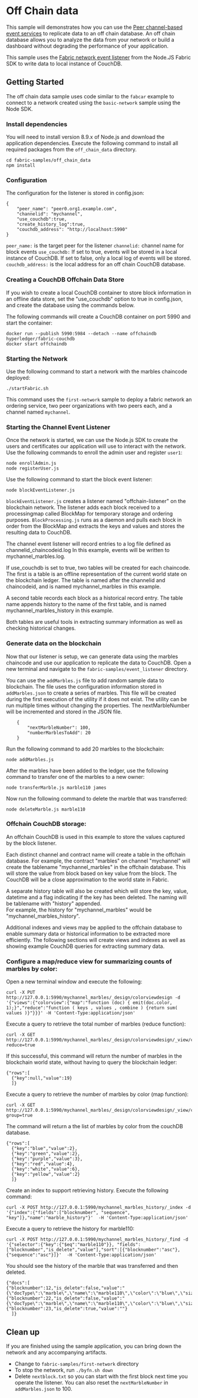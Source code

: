 # Off Chain data

This sample will demonstrates how you can use the
[Peer channel-based event services](https://hyperledger-fabric.readthedocs.io/en/release-1.4/peer_event_services.html)
to replicate data to an off chain database. An off chain database allows you to
analyze the data from your network or build a dashboard without degrading the
performance of your application.

This sample uses the [Fabric network event listener](https://fabric-sdk-node.github.io/release-1.4/tutorial-listening-to-events.html) from the Node.JS Fabric SDK to write data to local instance of CouchDB.

## Getting Started

The off chain data sample uses code similar to the `fabcar` example to connect
to a network created using the `basic-network` sample using the Node SDK.

### Install dependencies

You will need to install version 8.9.x of Node.js and download the application
dependencies. Execute the following command to install all required packages
from the `off_chain_data` directory.

```
cd fabric-samples/off_chain_data
npm install
```

### Configuration

The configuration for the listener is stored in config.json:

```
{
    "peer_name": "peer0.org1.example.com",
    "channelid": "mychannel",
    "use_couchdb":true,
    "create_history_log":true,
    "couchdb_address": "http://localhost:5990"
}
```

`peer_name:` is the target peer for the listener
`channelid:`  channel name for block events
`use_couchdb:` If set to true, events will be stored in a local instance of
CouchDB. If set to false, only a local log of events will be stored.
`couchdb_address:` is the local address for an off chain CouchDB database.

### Creating a CouchDB Offchain Data Store

If you wish to create a local CouchDB container to store block information in an
offline data store, set the "use_couchdb" option to true in config.json,
and create the database using the commands below.

The following commands will create a CouchDB container on port 5990 and start
the container:
```
docker run --publish 5990:5984 --detach --name offchaindb hyperledger/fabric-couchdb
docker start offchaindb
```

### Starting the Network

Use the following command to start a network with the marbles chaincode
deployed:

```
./startFabric.sh
```

This command uses the `first-network` sample to deploy a fabric network an
ordering service, two peer organizations with two peers each, and a channel
named `mychannel`.

### Starting the Channel Event Listener

Once the network is started, we can use the Node.js SDK to create the users and
certificates our application will use to interact with the network. Use the
following commands to enroll the admin user and register `user1`:

```
node enrollAdmin.js
node registerUser.js
```

Use the following command to start the block event listener:

```
node blockEventListener.js
```


`blockEventListener.js` creates a listener named "offchain-listener" on the
blockchain network. The listener adds each block received to a processingmap
called BlockMap for temporary storage and ordering purposes. `BlockProcessing.js`
runs as a daemon and pulls each block in order from the BlockMap and extracts
the keys and values and stores the resulting data to CouchDB.

The channel event listener will record entries to a log file defined as
channelid_chaincodeid.log In this example, events will be written to
mychannel_marbles.log.

If use_couchdb is set to true, two tables will be created for each chaincode.
The first is a table is an offline representation of the current world state on
the blockchain ledger. The table is named after the channelid and chaincodeid,
and is named mychannel_marbles in this example.

A second table records each block as a historical record entry. The table name
appends history to the name of the first table, and is named 
mychannel_marbles_history in this example.

Both tables are useful tools in extracting summary information as well as
checking historical changes.

### Generate data on the blockchain

Now that our listener is setup, we can generate data using the marbles chaincode
and use our application to replicate the data to CouchDB. Open a new terminal
and navigate to the `fabric-samples/event_listener` directory.

You can use the `addMarbles.js` file to add random sample data to blockchain.
The file uses the configuration information stored in `addMarbles.json` to
create a series of marbles. This file will be created during the first execution
of the utility if it does not exist. The utility can be run multiple times
without changing the properties. The nextMarbleNumber will be incremented and
stored in the JSON file.

```
    {
        "nextMarbleNumber": 100,
        "numberMarblesToAdd": 20
    }
```

Run the following command to add 20 marbles to the blockchain:

```
node addMarbles.js
```    

After the marbles have been added to the ledger, use the following command to
transfer one of the marbles to a new owner:

```
node transferMarble.js marble110 james
```

Now run the following command to delete the marble that was transferred:

```
node deleteMarble.js marble110
```

### Offchain CouchDB storage:

An offchain CouchDB is used in this example to store the values captured by the
block listener.

Each distinct channel and contract name will create a table in the offchain database.  For example,
the contract "marbles" on channel "mychannel" will create the tablename "mychannel_marbles" in the
offchain database.  This will store the value from block based on key value from the block.  The
CouchDB will be a close approximation to the world state in Fabric.  

A separate history table will also be created which will store the key, value, datetime and a flag
indicating if the key has been deleted. The naming will be tablename with "history" appended.  
For example, the history for "mychannel_marbles" would be "mychannel_marbles_history".

Additional indexes and views may be applied to the offchain database to enable summary data or historical
information to be extracted more efficiently.  The following sections will create views and indexes
as well as showing example CouchDB queries for extracting summary data.

### Configure a map/reduce view for summarizing counts of marbles by color:

Open a new terminal window and execute the following:
```
curl -X PUT http://127.0.0.1:5990/mychannel_marbles/_design/colorviewdesign -d '{"views":{"colorview":{"map":"function (doc) { emit(doc.color, 1);}","reduce":"function ( keys , values , combine ) {return sum( values )}"}}}' -H 'Content-Type:application/json'
```

Execute a query to retrieve the total number of marbles (reduce function):
```
curl -X GET http://127.0.0.1:5990/mychannel_marbles/_design/colorviewdesign/_view/colorview?reduce=true
```
If this successful, this command will return the number of marbles in the
blockchain world state, without having to query the blockchain ledger:
```
{"rows":[
  {"key":null,"value":19}
  ]}
```

Execute a query to retrieve the number of marbles by color (map function):

```
curl -X GET http://127.0.0.1:5990/mychannel_marbles/_design/colorviewdesign/_view/colorview?group=true
```

The command will return a the list of marbles by color from the couchDB database.

```
{"rows":[
  {"key":"blue","value":2},
  {"key":"green","value":2},
  {"key":"purple","value":3},
  {"key":"red","value":4},
  {"key":"white","value":6},
  {"key":"yellow","value":2}
  ]}
```

Create an index to support retrieving history.  Execute the following command:
```
curl -X POST http://127.0.0.1:5990/mychannel_marbles_history/_index -d '{"index":{"fields":["blocknumber", "sequence", "key"]},"name":"marble_history"}'  -H 'Content-Type:application/json'
```

Execute a query to retrieve the history for marble110:
```
curl -X POST http://127.0.0.1:5990/mychannel_marbles_history/_find -d '{"selector":{"key":{"$eq":"marble110"}}, "fields":["blocknumber","is_delete","value"],"sort":[{"blocknumber":"asc"}, {"sequence":"asc"}]}'  -H 'Content-Type:application/json'
```

You should see the history of the marble that was transferred and then deleted.
```
{"docs":[
{"blocknumber":12,"is_delete":false,"value":"{\"docType\":\"marble\",\"name\":\"marble110\",\"color\":\"blue\",\"size\":60,\"owner\":\"debra\"}"},
{"blocknumber":22,"is_delete":false,"value":"{\"docType\":\"marble\",\"name\":\"marble110\",\"color\":\"blue\",\"size\":60,\"owner\":\"james\"}"},
{"blocknumber":23,"is_delete":true,"value":""}
  ]}
```


## Clean up

If you are finished using the sample application, you can bring down the network
and any accompanying artifacts.

* Change to `fabric-samples/first-network` directory
* To stop the network, run `./byfn.sh down`
* Delete `nextblock.txt` so you can start with the first block next time you
  operate the listener. You can also reset the `nextMarbleNumber` in 
  `addMarbles.json` to 100.
